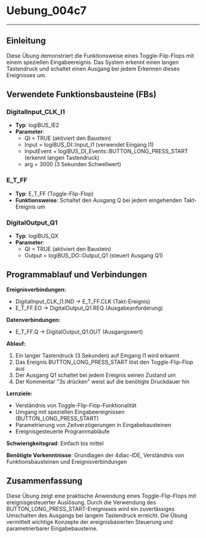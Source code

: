 # Uebung_004c7

* * * * * * * * * *

## Einleitung
Diese Übung demonstriert die Funktionsweise eines Toggle-Flip-Flops mit einem speziellen Eingabeereignis. Das System erkennt einen langen Tastendruck und schaltet einen Ausgang bei jedem Erkennen dieses Ereignisses um.

## Verwendete Funktionsbausteine (FBs)

### DigitalInput_CLK_I1
- **Typ**: logiBUS_IE2
- **Parameter**:
  - QI = TRUE (aktiviert den Baustein)
  - Input = logiBUS_DI::Input_I1 (verwendet Eingang I1)
  - InputEvent = logiBUS_DI_Events::BUTTON_LONG_PRESS_START (erkennt langen Tastendruck)
  - arg = 3000 (3 Sekunden Schwellwert)

### E_T_FF
- **Typ**: E_T_FF (Toggle-Flip-Flop)
- **Funktionsweise**: Schaltet den Ausgang Q bei jedem eingehenden Takt-Ereignis um

### DigitalOutput_Q1
- **Typ**: logiBUS_QX
- **Parameter**:
  - QI = TRUE (aktiviert den Baustein)
  - Output = logiBUS_DO::Output_Q1 (steuert Ausgang Q1)

## Programmablauf und Verbindungen

**Ereignisverbindungen:**
- DigitalInput_CLK_I1.IND → E_T_FF.CLK (Takt-Ereignis)
- E_T_FF.EO → DigitalOutput_Q1.REQ (Ausgabeanforderung)

**Datenverbindungen:**
- E_T_FF.Q → DigitalOutput_Q1.OUT (Ausgangswert)

**Ablauf:**
1. Ein langer Tastendruck (3 Sekunden) auf Eingang I1 wird erkannt
2. Das Ereignis BUTTON_LONG_PRESS_START löst den Toggle-Flip-Flop aus
3. Der Ausgang Q1 schaltet bei jedem Ereignis seinen Zustand um
4. Der Kommentar "3s drücken" weist auf die benötigte Druckdauer hin

**Lernziele:**
- Verständnis von Toggle-Flip-Flop-Funktionalität
- Umgang mit speziellen Eingabeereignissen (BUTTON_LONG_PRESS_START)
- Parametrierung von Zeitverzögerungen in Eingabebausteinen
- Ereignisgesteuerte Programmabläufe

**Schwierigkeitsgrad**: Einfach bis mittel

**Benötigte Vorkenntnisse**: Grundlagen der 4diac-IDE, Verständnis von Funktionsbausteinen und Ereignisverbindungen

## Zusammenfassung
Diese Übung zeigt eine praktische Anwendung eines Toggle-Flip-Flops mit ereignisgesteuerter Auslösung. Durch die Verwendung des BUTTON_LONG_PRESS_START-Ereignisses wird ein zuverlässiges Umschalten des Ausgangs bei langem Tastendruck erreicht. Die Übung vermittelt wichtige Konzepte der ereignisbasierten Steuerung und parametrierbarer Eingabebausteine.